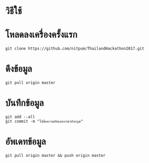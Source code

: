 # วิธีใช้

# โหลดลงเครื่องครั้งแรก
`git clone https://github.com/nitpum/ThailandHackathon2017.git`

# ดึงข้อมูล
`git pull origin master`

# บันทึกข้อมูล
`git add --all`<br/>
`git commit -m "ใส่ข้อความอัพเดทภาษาอังกฤษ"`<br/>

# อัพเดทข้อมูล
`git pull origin master && push origin master`